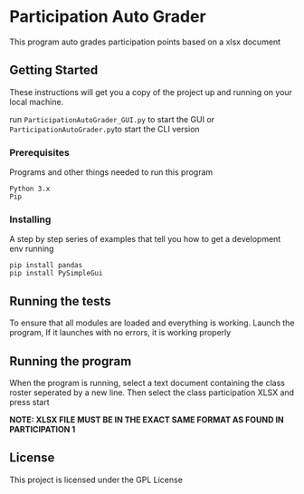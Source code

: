 # Participation Auto Grader

This program auto grades participation points based on a xlsx document 


## Getting Started

These instructions will get you a copy of the project up and running on your local machine.

run `ParticipationAutoGrader_GUI.py` to start the GUI or `ParticipationAutoGrader.py`to start the CLI version

### Prerequisites

Programs and other things needed to run this program
```
Python 3.x
Pip
```

### Installing

A step by step series of examples that tell you how to get a development env running

```
pip install pandas 
pip install PySimpleGui
```

## Running the tests

To ensure that all modules are loaded and everything is working. Launch the program, If it launches with no errors, it is working properly 

## Running the program

When the program is running, select a text document containing the class roster seperated by a new line. Then select the class participation XLSX and press start

**NOTE: XLSX FILE MUST BE IN THE EXACT SAME FORMAT AS FOUND IN PARTICIPATION 1**
## License

This project is licensed under the GPL License
